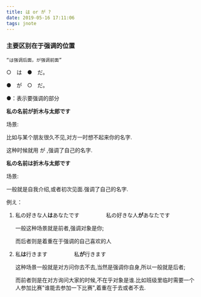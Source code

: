 ```yaml
---
title: は or が ? 
date: 2019-05-16 17:11:06
tags: jnote
---
```


### 主要区别在于强调的位置    
    “は强调后面，が强调前面”    
○　は　●　だ。

●　が　○　だ。

●：表示要强调的部分

**私の名前が折木与太郎です**

场景:

比如与某个朋友很久不见,对方一时想不起来你的名字.

这种时候就用 が ,强调了自己的名字.

**私の名前は折木与太郎です**

场景:

一般就是自我介绍,或者初次见面.强调了自己的名字.

<!-- more -->
例え：

1. 私の好きな人**は**あなたです　　　　　私の好きな人**が**あなたです

    一般这种场景就是前者,强调对象是你;

    而后者则是着重在于强调的自己喜欢的人

2. 私**は**行きます　　　　　私**が**行きます

    这种场景一般就是对方问你去不去,当然是强调你自身,所以一般就是后者;

    而前者则是在对方询问大家的时候,不在乎对象是谁.比如班级里临时需要一个人参加比赛"谁能去参加一下比赛",着重在于去或者不去.             


